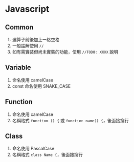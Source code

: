 # Javascript

## Common

1. 運算子前後加上一格空格
1. 一般註解使用 `//`
1. 如有需實裝但尚未實裝的功能，使用 `//TODO: XXXX` 說明

## Variable

1. 命名使用 camelCase
1. const 命名使用 SNAKE_CASE

## Function

1. 命名使用 camelCase
1. 名稱格式 `function () {` 或 `function name() {`，後面接換行

## Class

1. 命名使用 PascalCase
1. 名稱格式 `class Name {`，後面接換行
